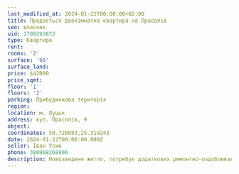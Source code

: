 ```yaml
---
last_modified_at: 2024-01-22T00:00:00+02:00
title: Продається двокімнатна квартира на Прасолів
seo: власник
uid: 1709293872
type: Квартира
rent:
rooms: '2'
surface: '60'
surface_land:
price: $42000
price_sqmt:
floor: '1'
floors: '2'
parking: Прибудинкова територія
region:
location: м. Луцьк
address: вул. Прасолів, 9
object:
coordinates: 50.720883,25.319243
date: 2024-01-22T00:00:00.000Z
seller: Іван Усик
phone: 380968268806
description: Новозведене житло, потребує додаткових ремонтно-оздоблювальних робіт
---
```

